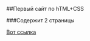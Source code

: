 ##Первый сайт по hTML+CSS

###Содержит 2 страницы

[Вот ссылка](https://github.com/AntonGHJ/resume)
